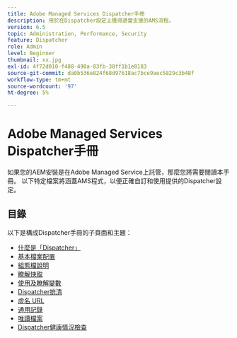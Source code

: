 ```yaml
---
title: Adobe Managed Services Dispatcher手冊
description: 用於在Dispatcher設定上獲得適當支援的AMS流程。
version: 6.5
topic: Administration, Performance, Security
feature: Dispatcher
role: Admin
level: Beginner
thumbnail: xx.jpg
exl-id: 4f72d010-f488-490a-83fb-38ff1b1e8183
source-git-commit: da0b536e824f68d97618ac7bce9aec5829c3b48f
workflow-type: tm+mt
source-wordcount: '97'
ht-degree: 5%

---
```


# Adobe Managed Services Dispatcher手冊

如果您的AEM安裝是在Adobe Managed Service上託管，那麼您將需要閱讀本手冊。
以下特定檔案將涵蓋AMS程式，以便正確自訂和使用提供的Dispatcher設定。

## 目錄

以下是構成Dispatcher手冊的子頁面和主題：

- [什麼是「Dispatcher」](./what-is-the-dispatcher.md)
- [基本檔案配置](./basic-file-layout.md)
- [組態檔說明](./explanation-config-files.md)
- [瞭解快取](./understanding-cache.md)
- [使用及瞭解變數](./variables.md)
- [Dispatcher排清](./disp-flushing.md)
- [虛名 URL](./disp-vanity-url.md)
- [通用記錄](./common-logs.md)
- [唯讀檔案](./immutable-files.md)
- [Dispatcher健康情況檢查](./health-check.md)
